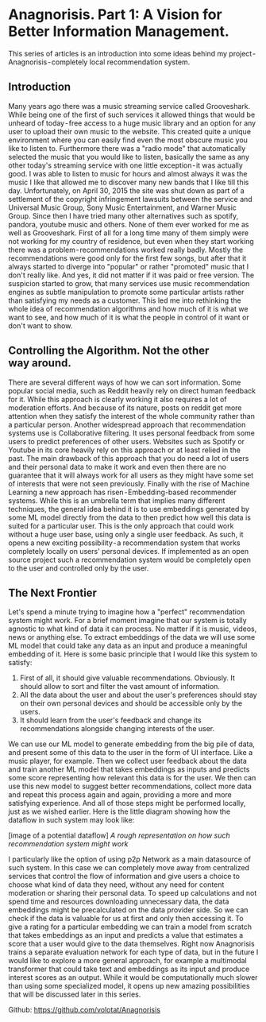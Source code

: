 # Anagnorisis. Part 1: A Vision for Better Information Management.
This series of articles is an introduction into some ideas behind my project - Anagnorisis - completely local recommendation system.

## Introduction
Many years ago there was a music streaming service called Grooveshark. While being one of the first of such services it allowed things that would be unheard of today - free access to a huge music library and an option for any user to upload their own music to the website. This created quite a unique environment where you can easily find even the most obscure music you like to listen to. Furthermore there was a "radio mode" that automatically selected the music that you would like to listen, basically the same as any other today's streaming service with one little exception - it was actually good. I was able to listen to music for hours and almost always it was the music I like that allowed me to discover many new bands that I like till this day. Unfortunately, on April 30, 2015 the site was shut down as part of a settlement of the copyright infringement lawsuits between the service and Universal Music Group, Sony Music Entertainment, and Warner Music Group.
Since then I have tried many other alternatives such as spotify, pandora, youtube music and others. None of them ever worked for me as well as Grooveshark. First of all for a long time many of them simply were not working for my country of residence, but even when they start working there was a problem - recommendations worked really badly. Mostly the recommendations were good only for the first few songs, but after that it always started to diverge into "popular" or rather "promoted" music that I don't really like. And yes, it did not matter if it was paid or free version. The suspicion started to grow, that many services use music recommendation engines as subtle manipulation to promote some particular artists rather than satisfying my needs as a customer.
This led me into rethinking the whole idea of recommendation algorithms and how much of it is what we want to see, and how much of it is what the people in control of it want or don't want to show.

## Controlling the Algorithm. Not the other way around.
There are several different ways of how we can sort information. Some popular social media, such as Reddit heavily rely on direct human feedback for it. While this approach is clearly working it also requires a lot of moderation efforts. And because of its nature, posts on reddit get more attention when they satisfy the interest of the whole community rather than a particular person.
Another widespread approach that recommendation systems use is Collaborative filtering. It uses personal feedback from some users to predict preferences of other users. Websites such as Spotify or Youtube in its core heavily rely on this approach or at least relied in the past. The main drawback of this approach that you do need a lot of users and their personal data to make it work and even then there are no guarantee that it will always work for all users as they might have some set of interests that were not seen previously.
Finally with the rise of Machine Learning a new approach has risen - Embedding-based recommender systems. While this is an umbrella term that implies many different techniques, the general idea behind it is to use embeddings generated by some ML model directly from the data to then predict how well this data is suited for a particular user. This is the only approach that could work without a huge user base, using only a single user feedback. As such, it opens a new exciting possibility - a recommendation system that works completely locally on users' personal devices. If implemented as an open source project such a recommendation system would be completely open to the user and controlled only by the user.

## The Next Frontier
Let's spend a minute trying to imagine how a "perfect" recommendation system might work. For a brief moment imagine that our system is totally agnostic to what kind of data it can process. No matter if it is music, videos, news or anything else. To extract embeddings of the data we will use some ML model that could take any data as an input and produce a meaningful embedding of it.
Here is some basic principle that I would like this system to satisfy:
1. First of all, it should give valuable recommendations. Obviously. It should allow to sort and filter the vast amount of information.
2. All the data about the user and about the user's preferences should stay on their own personal devices and should be accessible only by the users.
3. It should learn from the user's feedback and change its recommendations alongside changing interests of the user.

We can use our ML model to generate embedding from the big pile of data, and present some of this data to the user in the form of UI interface. Like a music player, for example. Then we collect user feedback about the data and train another ML model that takes embeddings as inputs and predicts some score representing how relevant this data is for the user. We then can use this new model to suggest better recommendations, collect more data and repeat this process again and again, providing a more and more satisfying experience. And all of those steps might be performed locally, just as we wished earlier.
Here is the little diagram showing how the dataflow in such system may look like:

[image of a potential dataflow]
*A rough representation on how such recommendation system might work*

I particularly like the option of using p2p Network as a main datasource of such system. In this case we can completely move away from centralized services that control the flow of information and give users a choice to choose what kind of data they need, without any need for content moderation or sharing their personal data. To speed up calculations and not spend time and resources downloading unnecessary data, the data embeddings might be precalculated on the data provider side. So we can check if the data is valuable for us at first and only then accessing it.
To give a rating for a particular embedding we can train a model from scratch that takes embeddings as an input and predicts a value that estimates a score that a user would give to the data themselves. Right now Anagnorisis trains a separate evaluation network for each type of data, but in the future I would like to explore a more general approach, for example a multimodal transformer that could take text and embeddings as its input and produce interest scores as an output. While it would be computationally much slower than using some specialized model, it opens up new amazing possibilities that will be discussed later in this series.

Github: https://github.com/volotat/Anagnorisis